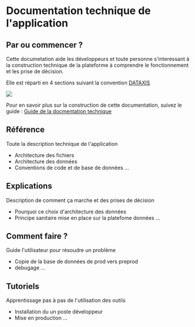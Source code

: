 # Documentation technique de l'application

## Par ou commencer ? <!-- {docsify-ignore} -->

Cette documetation aide les développeurs et toute personne s'interessant à la construction technique de la plateforme à comprendre le fonctionnement et les prise de décision.

Elle est réparti en 4 sections suivant la convention [DATAXIS](https://diataxis.fr)

![](https://diataxis.fr/_images/diataxis.png)

Pour en savoir plus sur la construction de cette documentation, suivez le guide : [Guide de la docmentation technique](./reference/100-documentation-technique.md)

## Référence <!-- {docsify-ignore} -->

Toute la description technique de l'application

- Architecture des fichiers
- Architecture des données
- Conventions de code et de base de données
…

## Explications <!-- {docsify-ignore} -->

Description de comment ça marche et des prises de décision

- Pourquoi ce choix d'architecture des données
- Principe sanitaire mise en place sur la platefome données
…

## Comment faire ? <!-- {docsify-ignore} -->

Guide l'utilisateur pour résoudre un problème

- Copie de la base de données de prod vers preprod
- debugage
…

## Tutoriels <!-- {docsify-ignore} -->

Apprentissage pas à pas de l'utilisation des outils

- Installation du un poste développeur
- Mise en production
…
